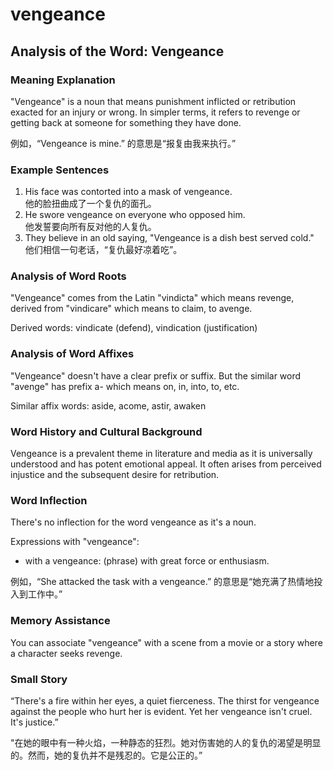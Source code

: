# vengeance

## Analysis of the Word: Vengeance

  

### Meaning Explanation

  

"Vengeance" is a noun that means punishment inflicted or retribution exacted for an injury or wrong. In simpler terms, it refers to revenge or getting back at someone for something they have done.

  

例如，“Vengeance is mine.” 的意思是“报复由我来执行。”

  

### Example Sentences

  

1.  His face was contorted into a mask of vengeance.  
    他的脸扭曲成了一个复仇的面孔。
2.  He swore vengeance on everyone who opposed him.  
    他发誓要向所有反对他的人复仇。
3.  They believe in an old saying, "Vengeance is a dish best served cold."  
    他们相信一句老话，“复仇最好凉着吃”。

  

### Analysis of Word Roots

  

"Vengeance" comes from the Latin "vindicta" which means revenge, derived from "vindicare" which means to claim, to avenge.

  

Derived words: vindicate (defend), vindication (justification)

  

### Analysis of Word Affixes

  

"Vengeance" doesn't have a clear prefix or suffix. But the similar word "avenge" has prefix a- which means on, in, into, to, etc.

  

Similar affix words: aside, acome, astir, awaken

  

### Word History and Cultural Background

  

Vengeance is a prevalent theme in literature and media as it is universally understood and has potent emotional appeal. It often arises from perceived injustice and the subsequent desire for retribution.

  

### Word Inflection

  

There's no inflection for the word vengeance as it's a noun.

  

Expressions with "vengeance":

  

*   with a vengeance: (phrase) with great force or enthusiasm.

  

例如，“She attacked the task with a vengeance.” 的意思是“她充满了热情地投入到工作中。”

  

### Memory Assistance

  

You can associate "vengeance" with a scene from a movie or a story where a character seeks revenge.

  

### Small Story

  

“There's a fire within her eyes, a quiet fierceness. The thirst for vengeance against the people who hurt her is evident. Yet her vengeance isn't cruel. It's justice.”

  

"在她的眼中有一种火焰，一种静态的狂烈。她对伤害她的人的复仇的渴望是明显的。然而，她的复仇并不是残忍的。它是公正的。”
